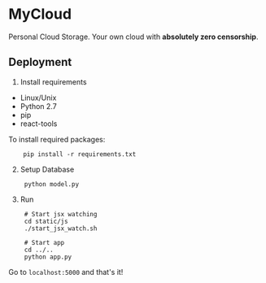 MyCloud
=======

Personal Cloud Storage. Your own cloud with **absolutely zero censorship**.

## Deployment

1. Install requirements

  * Linux/Unix
  * Python 2.7
  * pip
  * react-tools
 
 
  To install required packages: 
  
        pip install -r requirements.txt

2. Setup Database

        python model.py
        
3. Run

		# Start jsx watching
		cd static/js
		./start_jsx_watch.sh
		
		# Start app
		cd ../..
		python app.py
    

Go to `localhost:5000` and that's it!
